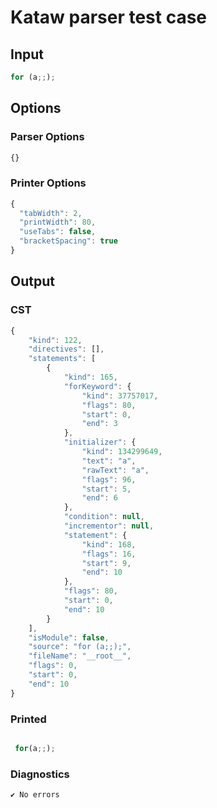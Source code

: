 # Kataw parser test case

## Input

`````js
for (a;;);
`````

## Options

### Parser Options

`````js
{}
`````

### Printer Options

`````js
{
  "tabWidth": 2,
  "printWidth": 80,
  "useTabs": false,
  "bracketSpacing": true
}
`````

## Output

### CST

```javascript
{
    "kind": 122,
    "directives": [],
    "statements": [
        {
            "kind": 165,
            "forKeyword": {
                "kind": 37757017,
                "flags": 80,
                "start": 0,
                "end": 3
            },
            "initializer": {
                "kind": 134299649,
                "text": "a",
                "rawText": "a",
                "flags": 96,
                "start": 5,
                "end": 6
            },
            "condition": null,
            "incrementor": null,
            "statement": {
                "kind": 168,
                "flags": 16,
                "start": 9,
                "end": 10
            },
            "flags": 80,
            "start": 0,
            "end": 10
        }
    ],
    "isModule": false,
    "source": "for (a;;);",
    "fileName": "__root__",
    "flags": 0,
    "start": 0,
    "end": 10
}
```

### Printed

```javascript

 for(a;;); 
```

### Diagnostics

```javascript
✔ No errors
```

